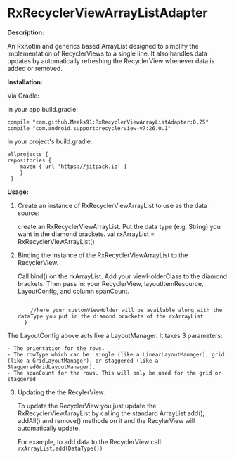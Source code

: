 # RxRecyclerViewArrayListAdapter

**Description:**

 An RxKotlin and generics based ArrayList designed to simplify the implementation of RecyclerViews to a single line.
 It also handles data updates by automatically refreshing the RecyclerView whenever data is added or removed.

**Installation:**

 Via Gradle:

 In your app build.gradle:

    compile "com.github.Meeks91:RxRecyclerViewArrayListAdapter:0.25"
    compile "com.android.support:recyclerview-v7:26.0.1"

In your project's build.gradle:

    allprojects {
    repositories {
        maven { url 'https://jitpack.io' }
        }
     }

**Usage:**

1. Create an instance of RxRecyclerViewArrayList to use as the data source:

    create an RxRecyclerViewArrayList. Put the data type (e.g. String) you want in the diamond brackets.
    val rxArrayList = RxRecyclerViewArrayList<DataType>()

2. Binding the instance of the RxRecyclerViewArrayList to the RecyclerView.

    Call bind() on the rxArrayList. Add your viewHolderClass to the diamond brackets. Then pass in: your RecyclerView, layoutItemResource, LayoutConfig, and column spanCount.
    ``` rxArrayList.bind<customViewHolder>(recycylerView, R.layout.item, LayoutConfig(Orientation.vertical, RowType.single, 1)) { customViewHolder, dataType ->

        //here your customViewHolder will be available along with the dataType you put in the diamond brackets of the rxArrayList
      }
   ```
The LayoutConfig above acts like a LayoutManager. It takes 3 parameters:

    - The orientation for the rows.
    - The rowType which can be: single (like a LinearLayoutManager), grid (like a GridLayoutManager), or staggered (like a StaggeredGridLayoutManager).
    - The spanCount for the rows. This will only be used for the grid or staggered

3. Updating the the RecylerView:

    To update the RecyclerView you just update the RxRecyclerViewArrayList  by calling the standard ArrayList add(), addAll() and remove() methods on it and the RecylerView will automatically update.

    For example, to add data to the RecyclerView call: `rxArrayList.add(DataType())`
